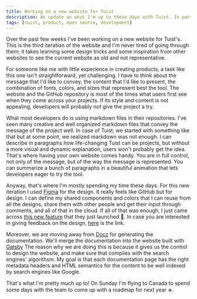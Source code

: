 ```yaml
---
title: Working on a new website for Tuist
description: An update on what I'm up to these days with Tuist. In particular, I talk about the new website that I'm designing and implementing for the project.
tags: [tuist, product, open source, development]
---
```


Over the past few weeks I've been working on a new website for Tuist's.
This is the third iteration of the website and I'm never tired of going through them;
it takes learning some design tricks and some inspiration from other websites to see the current website as old and not representative.

For someone like me with little experience in creating products,
a task like this one isn't straightforward, yet challenging.
I have to think about the message that I'd like to convey,
the content that I'd like to present,
the combination of fonts, colors, and sizes that represent best the tool.
The website and the GitHub repository is most of the times what users first see when they come across your projects.
If its style and content is not appealing,
developers will probably not give the project a try.

What most developers do is using markdown files in their repositories.
I've seen many creative and well organized markdown files that convey the message of the project well.
In case of Tuist,
we started with something like that but at some point,
we realized markdown was not enough.
I can describe in paragraphs how life-changing Tuist can be projects,
but without a more visual and dynamic explanation,
users won't probably get the idea.
That's where having your own website comes handy.
You are in full control,
not only of the message,
but of the way the message is represented.
You can summarize a bunch of paragraphs in a beautiful animation that lets developers eager to try the tool.

Anyway,
that's where I'm mostly spending my time these days.
For this new iteration I used [Figma](https://figma.com) for the design.
It really feels like GitHub but for design.
I can define my shared components and colors that I can reuse from all the designs,
share them with other people and get their input through comments,
and all of that in the cloud.
If all of that was enough,
I just came across [this new feature](https://www.figma.com/blog/announcing-auto-layout/) that they just launched 🤯.
In case you are interested in giving feedback on the design, [here](https://www.figma.com/file/NjaC1IooavnI82mxRY6T6C/Website-2.0?node-id=1%3A4) is the link.

Moreover,
we are moving away from [Docz](https://www.docz.site/) for generating the documentation.
We'll merge the documentation into the website built with [Gatsby](https://www.gatsbyjs.org/)
The reason why we are doing this is because it gives us the control to design the website,
and make sure that complies with the search engines' algorithsm.
My goal is that each documentation page has the right metadata headers and HTML semantics for the content to be well indexed by search engines like Google.

That's what I'm pretty much up to! On Sunday I'm flying to Canada to spend some days with the team to come up with a roadmap for next year ✈️.
